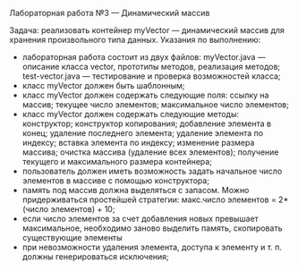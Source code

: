 Лабораторная работа №3 — Динамический массив

Задача: реализовать контейнер myVector — динамический массив
для хранения произвольного типа данных.
Указания по выполнению:
- лабораторная работа состоит из двух файлов:
myVector.java — описание класса vector, прототипы методов,
реализация методов;
test-vector.java — тестирование и проверка возможностей
класса;
- класс myVector должен быть шаблонным;
- класс myVector должен содержать следующие поля:
ссылку на массив;
текущее число элементов;
максимальное число элементов;
- класс myVector должен содержать следующие методы:
конструктор;
конструктор копирования;
добавление элемента в конец;
удаление последнего элемента;
удаление элемента по индексу;
вставка элемента по индексу;
изменение размера массива;
очистка массива (удаление всех элементов);
получение текущего и максимального размера контейнера;
- пользователь должен иметь возможность задать начальное
число элементов в массиве с помощью конструктора;
- память под массив должна выделяться с запасом. Можно
придерживаться простейшей стратегии: макс.число элементов =
2*(число элементов) + 10;
- если число элементов за счет добавления новых превышает
максимальное, необходимо заново выделить память, скопировать
существующие элементы
- при невозможности удаления элемента, доступа к элементу и
т. п. должны генерироваться исключения;
